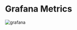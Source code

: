 # Grafana Metrics

![grafana](https://github.com/STALKSA/Prometheus/assets/109988277/8ed89ffb-1e37-4811-a976-6bf83326aa0b)


